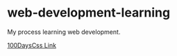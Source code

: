 # web-development-learning
My process learning web development.

[100DaysCss Link](https://100dayscss.com/)
